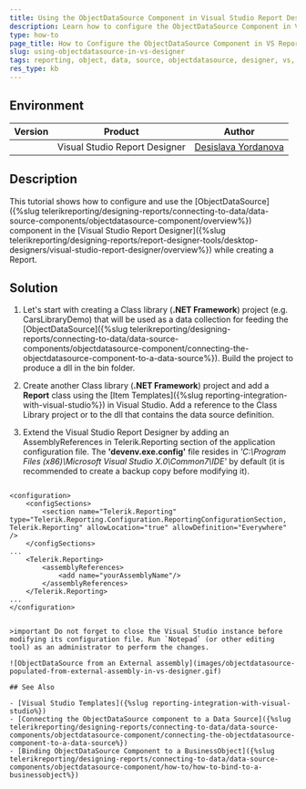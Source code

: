 ```yaml
---
title: Using the ObjectDataSource Component in Visual Studio Report Designer
description: Learn how to configure the ObjectDataSource Component in VS Report Designer.
type: how-to
page_title: How to Configure the ObjectDataSource Component in VS Report Designer
slug: using-objectdatasource-in-vs-designer
tags: reporting, object, data, source, objectdatasource, designer, vs, visual, studio, net, framework
res_type: kb
---
```


## Environment

| Version | Product | Author | 
| ---- | ---- | ---- |
| | Visual Studio Report Designer |[Desislava Yordanova](https://www.telerik.com/blogs/author/desislava-yordanova)| 

## Description

This tutorial shows how to configure and use the [ObjectDataSource]({%slug telerikreporting/designing-reports/connecting-to-data/data-source-components/objectdatasource-component/overview%}) component in the [Visual Studio Report Designer]({%slug telerikreporting/designing-reports/report-designer-tools/desktop-designers/visual-studio-report-designer/overview%}) while creating a Report.

## Solution

1. Let's start with creating a Class library (**.NET Framework**) project (e.g. CarsLibraryDemo) that will be used as a data collection for feeding the [ObjectDataSource]({%slug telerikreporting/designing-reports/connecting-to-data/data-source-components/objectdatasource-component/connecting-the-objectdatasource-component-to-a-data-source%}). Build the project to produce a dll in the bin folder.
1. Create another Class library (**.NET Framework**) project and add a **Report** class using the [Item Templates]({%slug reporting-integration-with-visual-studio%}) in Visual Studio. Add a reference to the Class Library project or to the dll that contains the data source definition.
1. Extend the Visual Studio Report Designer by adding an AssemblyReferences in Telerik.Reporting section of the application configuration file. The **'devenv.exe.config'** file resides in *'C:\Program Files (x86)\Microsoft Visual Studio X.0\Common7\IDE'* by default (it is recommended to create a backup copy before modifying it). 

	````XML
<?xml version="1.0"?>
	<configuration>
		<configSections>
			<section name="Telerik.Reporting" type="Telerik.Reporting.Configuration.ReportingConfigurationSection, Telerik.Reporting" allowLocation="true" allowDefinition="Everywhere" />
		</configSections>
	...
		<Telerik.Reporting>
			<assemblyReferences>
				<add name="yourAssemblyName"/>
			</assemblyReferences>
		</Telerik.Reporting>
	...
	</configuration>
````

>important Do not forget to close the Visual Studio instance before modifying its configuration file. Run `Notepad` (or other editing tool) as an administrator to perform the changes.

![ObjectDataSource from an External assembly](images/objectdatasource-populated-from-external-assembly-in-vs-designer.gif)

## See Also

- [Visual Studio Templates]({%slug reporting-integration-with-visual-studio%})
- [Connecting the ObjectDataSource component to a Data Source]({%slug telerikreporting/designing-reports/connecting-to-data/data-source-components/objectdatasource-component/connecting-the-objectdatasource-component-to-a-data-source%})
- [Binding ObjectDataSource Component to a BusinessObject]({%slug telerikreporting/designing-reports/connecting-to-data/data-source-components/objectdatasource-component/how-to/how-to-bind-to-a-businessobject%})
